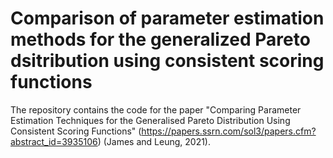 # Comparison of parameter estimation methods for the generalized Pareto dsitribution using consistent scoring functions

The repository contains the code for the paper "Comparing Parameter Estimation Techniques for the Generalised Pareto Distribution Using Consistent Scoring Functions" (https://papers.ssrn.com/sol3/papers.cfm?abstract_id=3935106) (James and Leung, 2021).

 
